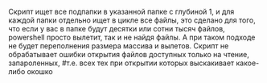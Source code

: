Скрипт ищет все подпапки в указанной папке с глубиной 1, и для каждой папки отдельно
ищет в цикле все файлы, это сделано для того, что если у вас в папке будут десятки или
сотни тысяч файлов, powershell просто вылетит, так и не найдя файлы. А при таком подходе
не будет переполнения размера массива и вылетов.<be>
Скрипт не обрабатывает ошибки открытия файлов доступных только на чтение, запароленных,
#т.е. всех тех при открытии которых выскакивает какое-либо окошко
